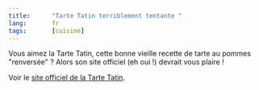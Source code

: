 ```yaml
--- 
title:      "Tarte Tatin terriblement tentante " 
lang:       fr 
tags:       [cuisine]
---
```


Vous aimez la Tarte Tatin, cette bonne vieille recette de tarte au pommes "renversée" ? Alors son site officiel (eh oui !) devrait vous plaire !


Voir le [site officiel de la Tarte Tatin](http://www.tarte-tatin.com/).
